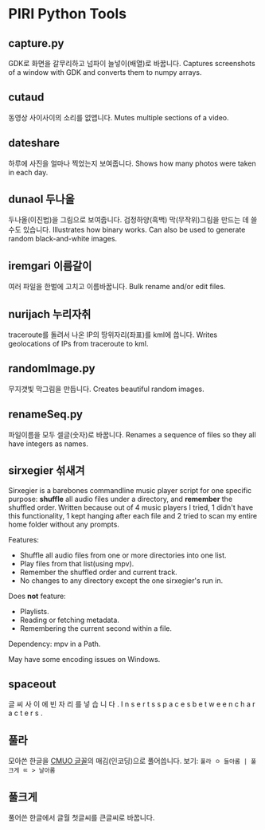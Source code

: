 # PIRI Python Tools

## capture.py
GDK로 화면을 갈무리하고 넘파이 늘넣이(배열)로 바꿉니다.
Captures screenshots of a window with GDK and converts them to numpy arrays.

## cutaud
동영상 사이사이의 소리를 없앱니다.
Mutes multiple sections of a video.

## dateshare
하루에 사진을 얼마나 찍었는지 보여줍니다.
Shows how many photos were taken in each day.

## dunaol 두나올
두나올(이진법)을 그림으로 보여줍니다. 검정하양(흑백) 막(무작위)그림을 만드는 데 쓸 수도 있습니다.
Illustrates how binary works. Can also be used to generate random black-and-white images.

## iremgari 이름갈이
여러 파일을 한벌에 고치고 이름바꿉니다.
Bulk rename and/or edit files.

## nurijach 누리자취
traceroute를 돌려서 나온 IP의 땅위자리(좌표)를 kml에 씁니다.
Writes geolocations of IPs from traceroute to kml.

## randomImage.py
무지갯빛 막그림을 만듭니다.
Creates beautiful random images.

## renameSeq.py
파일이름을 모두 셀글(숫자)로 바꿉니다.
Renames a sequence of files so they all have integers as names.

## sirxegier 섞새겨
Sirxegier is a barebones commandline music player script for one specific purpose: **shuffle** all audio files under a directory, and **remember** the shuffled order. Written because out of 4 music players I tried, 1 didn't have this functionality, 1 kept hanging after each file and 2 tried to scan my entire home folder without any prompts.

Features:

- Shuffle all audio files from one or more directories into one list.
- Play files from that list(using mpv).
- Remember the shuffled order and current track.
- No changes to any directory except the one sirxegier's run in.

Does **not** feature:

- Playlists.
- Reading or fetching metadata.
- Remembering the current second within a file.

Dependency: mpv in a Path.

May have some encoding issues on Windows.

## spaceout
글 씨 사 이 에 빈 자 리 를 넣 습 니 다 .
I n s e r t s s p a c e s b e t w e e n c h a r a c t e r s .

## 풀라
모아쓴 한글을 [CMUO 글꼴](https://github.com/Tzetachi/Computer-Modern-Unicode-Oesol)의 매김(인코딩)으로 풀어씁니다. 보기: `풀라 ㅇ 들아롬 | 풀크게 ㄸ > 날아롬`

## 풀크게
풀어쓴 한글에서 글월 첫글씨를 큰글씨로 바꿉니다.
